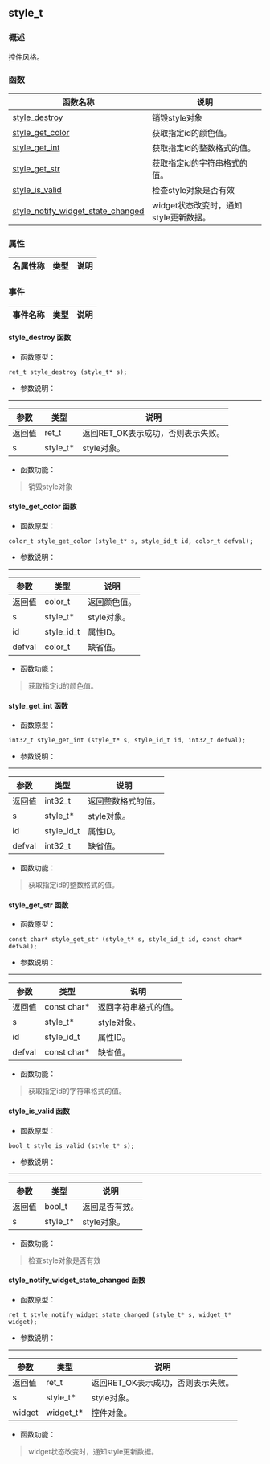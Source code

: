 ## style\_t
### 概述
 控件风格。

### 函数
<p id="style_t_methods">

| 函数名称 | 说明 | 
| -------- | ------------ | 
| <a href="#style_t_style_destroy">style\_destroy</a> |  销毁style对象 |
| <a href="#style_t_style_get_color">style\_get\_color</a> |  获取指定id的颜色值。 |
| <a href="#style_t_style_get_int">style\_get\_int</a> |  获取指定id的整数格式的值。 |
| <a href="#style_t_style_get_str">style\_get\_str</a> |  获取指定id的字符串格式的值。 |
| <a href="#style_t_style_is_valid">style\_is\_valid</a> |  检查style对象是否有效 |
| <a href="#style_t_style_notify_widget_state_changed">style\_notify\_widget\_state\_changed</a> |  widget状态改变时，通知style更新数据。 |
### 属性
<p id="style_t_properties">

| 名属性称 | 类型 | 说明 | 
| -------- | ----- | ------------ | 
### 事件
<p id="style_t_events">

| 事件名称 | 类型  | 说明 | 
| -------- | ----- | ------- | 
#### style\_destroy 函数
* 函数原型：

```
ret_t style_destroy (style_t* s);
```

* 参数说明：

-----------------------

| 参数 | 类型 | 说明 |
| -------- | ----- | --------- |
| 返回值 | ret\_t | 返回RET\_OK表示成功，否则表示失败。 |
| s | style\_t* | style对象。 |
* 函数功能：

> <p id="style_t_style_destroy"> 销毁style对象




#### style\_get\_color 函数
* 函数原型：

```
color_t style_get_color (style_t* s, style_id_t id, color_t defval);
```

* 参数说明：

-----------------------

| 参数 | 类型 | 说明 |
| -------- | ----- | --------- |
| 返回值 | color\_t | 返回颜色值。 |
| s | style\_t* | style对象。 |
| id | style\_id\_t | 属性ID。 |
| defval | color\_t | 缺省值。 |
* 函数功能：

> <p id="style_t_style_get_color"> 获取指定id的颜色值。




#### style\_get\_int 函数
* 函数原型：

```
int32_t style_get_int (style_t* s, style_id_t id, int32_t defval);
```

* 参数说明：

-----------------------

| 参数 | 类型 | 说明 |
| -------- | ----- | --------- |
| 返回值 | int32\_t | 返回整数格式的值。 |
| s | style\_t* | style对象。 |
| id | style\_id\_t | 属性ID。 |
| defval | int32\_t | 缺省值。 |
* 函数功能：

> <p id="style_t_style_get_int"> 获取指定id的整数格式的值。




#### style\_get\_str 函数
* 函数原型：

```
const char* style_get_str (style_t* s, style_id_t id, const char* defval);
```

* 参数说明：

-----------------------

| 参数 | 类型 | 说明 |
| -------- | ----- | --------- |
| 返回值 | const char* | 返回字符串格式的值。 |
| s | style\_t* | style对象。 |
| id | style\_id\_t | 属性ID。 |
| defval | const char* | 缺省值。 |
* 函数功能：

> <p id="style_t_style_get_str"> 获取指定id的字符串格式的值。




#### style\_is\_valid 函数
* 函数原型：

```
bool_t style_is_valid (style_t* s);
```

* 参数说明：

-----------------------

| 参数 | 类型 | 说明 |
| -------- | ----- | --------- |
| 返回值 | bool\_t | 返回是否有效。 |
| s | style\_t* | style对象。 |
* 函数功能：

> <p id="style_t_style_is_valid"> 检查style对象是否有效




#### style\_notify\_widget\_state\_changed 函数
* 函数原型：

```
ret_t style_notify_widget_state_changed (style_t* s, widget_t* widget);
```

* 参数说明：

-----------------------

| 参数 | 类型 | 说明 |
| -------- | ----- | --------- |
| 返回值 | ret\_t | 返回RET\_OK表示成功，否则表示失败。 |
| s | style\_t* | style对象。 |
| widget | widget\_t* | 控件对象。 |
* 函数功能：

> <p id="style_t_style_notify_widget_state_changed"> widget状态改变时，通知style更新数据。




